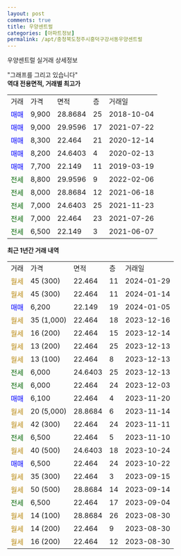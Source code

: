 ```yaml
---
layout: post
comments: true
title: 우양센트럴
categories: [아파트정보]
permalink: /apt/충청북도청주시흥덕구강서동우양센트럴
---
```


우양센트럴 실거래 상세정보

<script type="text/javascript">
  google.charts.load('current', {'packages':['line', 'corechart']});
  google.charts.setOnLoadCallback(drawChart);

  function drawChart() {
    var data = new google.visualization.DataTable();
    data.addColumn('date', '거래일');
    data.addColumn('number', "매매");
    data.addColumn('number', "전세");
    data.addColumn('number', "전매");

    data.addRows([[new Date(Date.parse("2024-01-29")), null, null, null], [new Date(Date.parse("2024-01-14")), null, null, null], [new Date(Date.parse("2024-01-05")), 6200, null, null], [new Date(Date.parse("2023-12-16")), null, null, null], [new Date(Date.parse("2023-12-14")), null, null, null], [new Date(Date.parse("2023-12-13")), null, null, null], [new Date(Date.parse("2023-12-13")), null, null, null], [new Date(Date.parse("2023-12-13")), null, 6000, null], [new Date(Date.parse("2023-12-03")), null, 6000, null], [new Date(Date.parse("2023-11-20")), 6100, null, null], [new Date(Date.parse("2023-11-14")), null, null, null], [new Date(Date.parse("2023-11-11")), null, null, null], [new Date(Date.parse("2023-11-10")), null, 6500, null], [new Date(Date.parse("2023-10-24")), null, null, null], [new Date(Date.parse("2023-10-22")), 6500, null, null], [new Date(Date.parse("2023-09-15")), null, null, null], [new Date(Date.parse("2023-09-14")), null, null, null], [new Date(Date.parse("2023-09-04")), null, 6500, null], [new Date(Date.parse("2023-08-30")), null, null, null], [new Date(Date.parse("2023-08-30")), null, null, null], [new Date(Date.parse("2023-08-30")), null, null, null]]);

    var options = {
      hAxis: {
        format: 'yyyy/MM/dd'
      },    
      lineWidth: 0,
      pointsVisible: true,    
      title: '최근 1년간 유형별 실거래가 분포',
      legend: { position: 'bottom' }
    };

    var formatter = new google.visualization.NumberFormat({pattern:'###,###'} );
    formatter.format(data, 1);
    formatter.format(data, 2);
    
    setTimeout(function() {
        var chart = new google.visualization.LineChart(document.getElementById('columnchart_material'));
        chart.draw(data, (options));
        document.getElementById('loading').style.display = 'none';
    }, 200);
  }
</script>


<div id="loading" style="z-index:20; display: block; margin-left: 0px">"그래프를 그리고 있습니다"</div>
<div id="columnchart_material" style="width: 95%; margin-left: 0px; display: block"></div>
<!-- contents start -->
<b>역대 전용면적, 거래별 최고가</b>
<table class="sortable">
    <tr>
      <td>거래</td>
      <td>가격</td>
      <td>면적</td>
      <td>층</td>
      <td>거래일</td>
    </tr>
        <tr>
          <td><a style="color: blue">매매</a></td>
          <td>9,900</td>
          <td>28.8684</td>
          <td>25</td>
          <td>2018-10-04</td>
        </tr>            <tr>
          <td><a style="color: blue">매매</a></td>
          <td>9,000</td>
          <td>29.9596</td>
          <td>17</td>
          <td>2021-07-22</td>
        </tr>            <tr>
          <td><a style="color: blue">매매</a></td>
          <td>8,300</td>
          <td>22.464</td>
          <td>21</td>
          <td>2020-12-14</td>
        </tr>            <tr>
          <td><a style="color: blue">매매</a></td>
          <td>8,200</td>
          <td>24.6403</td>
          <td>4</td>
          <td>2020-02-13</td>
        </tr>            <tr>
          <td><a style="color: blue">매매</a></td>
          <td>7,700</td>
          <td>22.149</td>
          <td>11</td>
          <td>2019-03-19</td>
        </tr>        
        <tr>
              <td><a style="color: darkgreen">전세</a></td>
              <td>8,800</td>
              <td>29.9596</td>
              <td>9</td>
              <td>2022-02-06</td>
            </tr>            <tr>
              <td><a style="color: darkgreen">전세</a></td>
              <td>8,000</td>
              <td>28.8684</td>
              <td>12</td>
              <td>2021-06-18</td>
            </tr>            <tr>
              <td><a style="color: darkgreen">전세</a></td>
              <td>7,000</td>
              <td>24.6403</td>
              <td>25</td>
              <td>2021-11-23</td>
            </tr>            <tr>
              <td><a style="color: darkgreen">전세</a></td>
              <td>7,000</td>
              <td>22.464</td>
              <td>23</td>
              <td>2021-07-26</td>
            </tr>            <tr>
              <td><a style="color: darkgreen">전세</a></td>
              <td>6,500</td>
              <td>22.149</td>
              <td>3</td>
              <td>2021-06-07</td>
            </tr>        
    
</table>

<b>최근 1년간 거래 내역</b>

<table class="sortable">
    <tr>
      <td>거래</td>
      <td>가격</td>
      <td>면적</td>
      <td>층</td>
      <td>거래일</td>
    </tr>
    <tr>
      <td><a style="color: darkgoldenrod">월세</a></td>
      <td>45 (300)</td>
      <td>22.464</td>
      <td>11</td>
      <td>2024-01-29</td>
    </tr>          <tr>
      <td><a style="color: darkgoldenrod">월세</a></td>
      <td>45 (300)</td>
      <td>22.464</td>
      <td>11</td>
      <td>2024-01-14</td>
    </tr>          <tr>
      <td><a style="color: blue">매매</a></td>
      <td>6,200</td>
      <td>22.149</td>
      <td>19</td>
      <td>2024-01-05</td>
    </tr>          <tr>
      <td><a style="color: darkgoldenrod">월세</a></td>
      <td>35 (1,000)</td>
      <td>22.464</td>
      <td>18</td>
      <td>2023-12-16</td>
    </tr>          <tr>
      <td><a style="color: darkgoldenrod">월세</a></td>
      <td>16 (200)</td>
      <td>22.464</td>
      <td>15</td>
      <td>2023-12-14</td>
    </tr>          <tr>
      <td><a style="color: darkgoldenrod">월세</a></td>
      <td>13 (200)</td>
      <td>22.464</td>
      <td>25</td>
      <td>2023-12-13</td>
    </tr>          <tr>
      <td><a style="color: darkgoldenrod">월세</a></td>
      <td>13 (100)</td>
      <td>22.464</td>
      <td>8</td>
      <td>2023-12-13</td>
    </tr>          <tr>
      <td><a style="color: darkgreen">전세</a></td>
      <td>6,000</td>
      <td>24.6403</td>
      <td>25</td>
      <td>2023-12-13</td>
    </tr>          <tr>
      <td><a style="color: darkgreen">전세</a></td>
      <td>6,000</td>
      <td>22.464</td>
      <td>24</td>
      <td>2023-12-03</td>
    </tr>          <tr>
      <td><a style="color: blue">매매</a></td>
      <td>6,100</td>
      <td>22.464</td>
      <td>4</td>
      <td>2023-11-20</td>
    </tr>          <tr>
      <td><a style="color: darkgoldenrod">월세</a></td>
      <td>20 (5,000)</td>
      <td>28.8684</td>
      <td>6</td>
      <td>2023-11-14</td>
    </tr>          <tr>
      <td><a style="color: darkgoldenrod">월세</a></td>
      <td>42 (300)</td>
      <td>22.464</td>
      <td>24</td>
      <td>2023-11-11</td>
    </tr>          <tr>
      <td><a style="color: darkgreen">전세</a></td>
      <td>6,500</td>
      <td>22.464</td>
      <td>5</td>
      <td>2023-11-10</td>
    </tr>          <tr>
      <td><a style="color: darkgoldenrod">월세</a></td>
      <td>40 (500)</td>
      <td>24.6403</td>
      <td>18</td>
      <td>2023-10-24</td>
    </tr>          <tr>
      <td><a style="color: blue">매매</a></td>
      <td>6,500</td>
      <td>22.464</td>
      <td>24</td>
      <td>2023-10-22</td>
    </tr>          <tr>
      <td><a style="color: darkgoldenrod">월세</a></td>
      <td>35 (300)</td>
      <td>22.464</td>
      <td>3</td>
      <td>2023-09-15</td>
    </tr>          <tr>
      <td><a style="color: darkgoldenrod">월세</a></td>
      <td>50 (500)</td>
      <td>28.8684</td>
      <td>14</td>
      <td>2023-09-14</td>
    </tr>          <tr>
      <td><a style="color: darkgreen">전세</a></td>
      <td>6,500</td>
      <td>22.464</td>
      <td>17</td>
      <td>2023-09-04</td>
    </tr>          <tr>
      <td><a style="color: darkgoldenrod">월세</a></td>
      <td>14 (100)</td>
      <td>28.8684</td>
      <td>26</td>
      <td>2023-08-30</td>
    </tr>          <tr>
      <td><a style="color: darkgoldenrod">월세</a></td>
      <td>14 (200)</td>
      <td>22.464</td>
      <td>9</td>
      <td>2023-08-30</td>
    </tr>          <tr>
      <td><a style="color: darkgoldenrod">월세</a></td>
      <td>16 (200)</td>
      <td>22.464</td>
      <td>12</td>
      <td>2023-08-30</td>
    </tr>      </table>
<!-- contents end -->    

